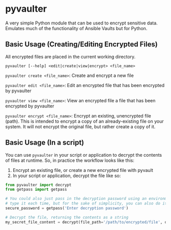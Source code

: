 # pyvaulter
A very simple Python module that can be used to encrypt sensitive data. Emulates much of the functionality of Ansible Vaults but for Python.

## Basic Usage (Creating/Editing Encrypted Files)

All encrypted files are placed in the current working directory.

`pyvaulter [--help] <edit|create|view|encrypt> <file_name>`

`pyvaulter create <file_name>`: Create and encrypt a new file

`pyvaulter edit <file_name>`: Edit an encrypted file that has been encrypted by pyvaulter

`pyvaulter view <file_name>`: View an encrypted file a file that has been encrypted by pyvaulter

`pyvaulter encrypt <file_name>`: Encrypt an existing, unencrypted file (path). This is intended to encrypt a copy of an
already-existing file on your system. It will not encrypt the original file, but rather create a copy of it.

## Basic Usage (In a script)

You can use `pyvaulter` in your script or application to decrypt the contents of files at runtime. So, in practice the
workflow looks like this:

1. Encrypt an existing file, or create a new encrypted file with pyvault
2. In your script or application, decrypt the file like so:
```python
from pyvaulter import decrypt
from getpass import getpass

# You could also just pass in the decryption password using an environment variable, that way you're not prompted to
# type it each time, but for the sake of simplicity, you can also do it this way.
secure_password = getpass('Enter decryption password')

# Decrypt the file, returning the contents as a string
my_secret_file_content = decrypt(file_path='/path/to/encrypted/file', decryption_password=secure_password)
```
